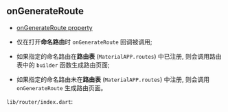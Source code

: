 ## onGenerateRoute

- [onGenerateRoute property](https://api.flutter.dev/flutter/material/MaterialApp/onGenerateRoute.html)

- 仅在打开**命名路由**时 `onGenerateRoute` 回调被调用;
- 如果指定的命名路由在**路由表** (`MaterialAPP.routes`) 中已注册, 则会调用路由表中的 `builder` 函数生成路由页面;
- 如果指定的命名路由未在**路由表** (`MaterialAPP.routes`) 中注册, 则会调用 `onGenerateRoute` 生成路由页面。

`lib/router/index.dart`:
